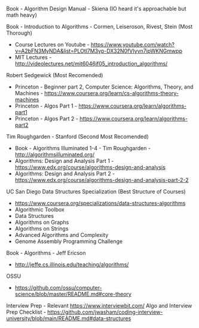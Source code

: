 
Book - Algorithm Design Manual - Skiena (IO heard it's approachable but math heavy)

Book - Introduction to Algorithms - Cormen, Leiseroson, Rivest, Stein (Most Thorough)
- Course Lectures on Youtube - https://www.youtube.com/watch?v=A2bFN3MyNDA&list=PLOtl7M3yp-DX32N0fVIyvn7ipWKNGmwpp
- MIT Lectures - http://videolectures.net/mit6046jf05_introduction_algorithms/

Robert Sedgewick (Most Recomended)
- Princeton - Beginner part 2, Computer Science: Algorithms, Theory, and Machines - https://www.coursera.org/learn/cs-algorithms-theory-machines
- Princeton - Algos Part 1 - https://www.coursera.org/learn/algorithms-part1
- Princeton - Algos Part 2 - https://www.coursera.org/learn/algorithms-part2

Tim Roughgarden - Stanford (Second Most Recomended)
- Book - Algorithms Illuminated 1-4 - Tim Roughgarden - http://algorithmsilluminated.org/
- Algorithms: Design and Analysis Part 1 - https://www.edx.org/course/algorithms-design-and-analysis
- Algorithms: Design and Analysis Part 2 - https://www.edx.org/course/algorithms-design-and-analysis-part-2-2

UC San Diego Data Structures Specialization (Best Structure of Courses)
- https://www.coursera.org/specializations/data-structures-algorithms
- Algorithmic Toolbox
- Data Structures
- Algorithms on Graphs
- Algorithms on Strings
- Advanced Algorithms and Complexity
- Genome Assembly Programming Challenge

Book - Algorithms - Jeff Ericson 
- http://jeffe.cs.illinois.edu/teaching/algorithms/

OSSU
- https://github.com/ossu/computer-science/blob/master/README.md#core-theory

Interview Prep - Relevant
https://www.interviewbit.com/
Algo and Interview Prep Checklist - https://github.com/jwasham/coding-interview-university/blob/main/README.md#data-structures
